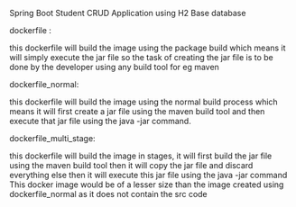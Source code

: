 Spring Boot Student CRUD Application using H2 Base database

dockerfile :

this dockerfile will build the image using the package build which means it will simply execute the jar file 
so the task of creating the jar file is to be done by the developer using any build tool for eg maven

dockerfile_normal:

this dockerfile will build the image using the normal build process which means it will first create a jar file
using the maven build tool and then execute that jar file using the java -jar command.

dockerfile_multi_stage:

this dockerfile will build the image in stages,
it will first build the jar file using the maven build tool then
it will copy the jar file and discard everything else
then it will execute this jar file using the java -jar command 
This docker image would be of a lesser size than the image created using dockerfile_normal as it does not contain the src code
